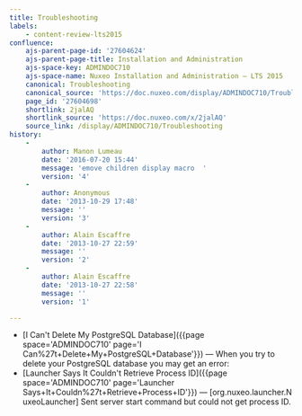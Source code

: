 ```yaml
---
title: Troubleshooting
labels:
    - content-review-lts2015
confluence:
    ajs-parent-page-id: '27604624'
    ajs-parent-page-title: Installation and Administration
    ajs-space-key: ADMINDOC710
    ajs-space-name: Nuxeo Installation and Administration — LTS 2015
    canonical: Troubleshooting
    canonical_source: 'https://doc.nuxeo.com/display/ADMINDOC710/Troubleshooting'
    page_id: '27604698'
    shortlink: 2jalAQ
    shortlink_source: 'https://doc.nuxeo.com/x/2jalAQ'
    source_link: /display/ADMINDOC710/Troubleshooting
history:
    - 
        author: Manon Lumeau
        date: '2016-07-20 15:44'
        message: 'emove children display macro  '
        version: '4'
    - 
        author: Anonymous
        date: '2013-10-29 17:48'
        message: ''
        version: '3'
    - 
        author: Alain Escaffre
        date: '2013-10-27 22:59'
        message: ''
        version: '2'
    - 
        author: Alain Escaffre
        date: '2013-10-27 22:58'
        message: ''
        version: '1'

---
```

*   [I Can't Delete My PostgreSQL Database]({{page space='ADMINDOC710' page='I Can%27t+Delete+My+PostgreSQL+Database'}})&nbsp;&mdash;&nbsp;<span class="smalltext">When you try to delete your PostgreSQL database you may get an error:</span>
*   [Launcher Says It Couldn't Retrieve Process ID]({{page space='ADMINDOC710' page='Launcher Says+It+Couldn%27t+Retrieve+Process+ID'}})&nbsp;&mdash;&nbsp;<span class="smalltext">[org.nuxeo.launcher.NuxeoLauncher] Sent server start command but could not get process ID.</span>